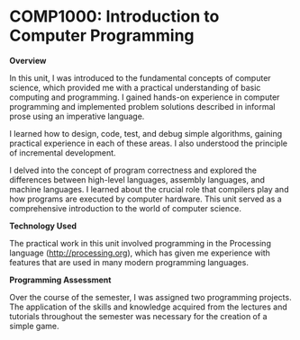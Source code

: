 # COMP1000: Introduction to Computer Programming

**Overview**

In this unit, I was introduced to the fundamental concepts of computer science, which provided me with a practical understanding of basic computing and programming. I gained hands-on experience in computer programming and implemented problem solutions described in informal prose using an imperative language.

I learned how to design, code, test, and debug simple algorithms, gaining practical experience in each of these areas. I also understood the principle of incremental development.

I delved into the concept of program correctness and explored the differences between high-level languages, assembly languages, and machine languages. I learned about the crucial role that compilers play and how programs are executed by computer hardware. This unit served as a comprehensive introduction to the world of computer science.

**Technology Used**

The practical work in this unit involved programming in the Processing language (http://processing.org), which has given me experience with features that are used in many modern programming languages.

**Programming Assessment**

Over the course of the semester, I was assigned two programming projects. The application of the skills and knowledge acquired from the lectures and tutorials throughout the semester was necessary for the creation of a simple game.
